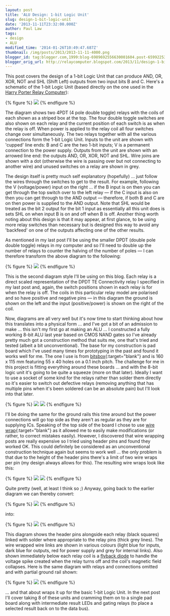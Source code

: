 ```yaml
---
layout: post
title: 'ALU Design: 1-bit Logic Unit'
slug: design-1-bit-logic-unit
date: '2013-11-11T23:32:00.000Z'
author: Paul Law
tags:
- design
- ALU
modified_time: '2014-01-26T10:49:47.687Z'
thumbnail: /img/posts/2013/2013-11-11-4000.png
blogger_id: tag:blogger.com,1999:blog-6989692556630001604.post-6599225350042726438
blogger_orig_url: http://relaycomputer.blogspot.com/2013/11/design-1-bit-logic-unit.html
---
```


This post covers the design of a 1-bit Logic Unit that can produce 
AND, OR, XOR, NOT and SHL (Shift Left) outputs from two input bits B and C. 
Here's a schematic of the 1-bit Logic Unit (based directly on the one used in 
the [Harry Porter Relay Computer](http://web.cecs.pdx.edu/~harry/Relay/index.html)):

{% figure %}
![](/assets/img/posts/2013/2013-11-11-0000.png)
{% endfigure %}

The diagram shows two 4PDT (4 pole double toggle) relays with the coils of each shown as a striped box at the top. The four double toggle switches are also shown on each relay and the current position of each switch is as when the relay is off. When power is applied to the relay coil all four switches change over simultaneously. The two relays together with all the various connections form the 1-bit Logic Unit. Inputs to the unit are shown with 'cupped' line ends: B and C are the two 1-bit inputs; V is a permanent connection to the power supply. Outputs from the unit are shown with an arrowed line end: the outputs AND, OR, XOR, NOT and SHL. Wire joins are shown with a dot (otherwise the wire is passing over but not connecting to another wire) and unused switches on a relay are shown in grey.

The design itself is pretty much self explanatory (hopefully) ... just follow the wires through the switches to get to the result. For example, following the V (voltage/power) input on the right ... if the B input is on then you can get through the top switch over to the left relay — if the C input is also on then you can get through to the AND output — therefore, if both B and C are on then power is supplied to the AND output. Note that SHL would be treated as the bit 2 output for the bit 1 input as essentially all this unit does is sets SHL on when input B is on and off when B is off. Another thing worth noting about this design is that it may appear, at first glance, to be using more relay switches than necessary but is designed this way to avoid any 'backfeed' on one of the outputs affecting one of the other results.

As mentioned in my last post I'll be using the smaller DPDT (double pole double toggle) relays in my computer and so I'll need to double up the number of relays to counter the halving of the number of poles — I can therefore transform the above diagram to the following:

{% figure %}
![](/assets/img/posts/2013/2013-11-11-0001.png)
{% endfigure %}

This is the second diagram style I'll be using on this blog. Each relay is a direct scaled representation of the DPDT TE Connectivity relay I specified in my last post and, again, the switch positions shown in each relay is for when the relay is off. The coils in this particular relay model are polarised and so have positive and negative pins — in this diagram the ground is shown on the left and the input (positive/power) is shown on the right of the coil.

Now, diagrams are all very well but it's now time to start thinking about how this translates into a physical form ... and I've got a bit of an admission to make ... this isn't my first go at making an ALU ... I constructed a fully working 8-bit ALU last year based on CMOS NAND gates so I've already pretty much got a construction method that suits me, one that's tried and tested (albeit a bit unconventional). The base for my construction is pad board which I've used many times for prototyping in the past and found it works well for me. The one I use is from [bitsbox](https://www.bitsbox.co.uk/hardware.html){:target="blank"} and is 160 x 115 mm featuring 55 x 40 holes on a 0.1 inch pitch. The challenge for me in this project is fitting everything around these boards ... and with the 8-bit logic unit it's going to be quite a squeeze (more on that later). Ideally I want to use a socket of some kind for the relays rather than solder them directly so it's easier to switch out defective relays (removing anything that has multiple pins when it's been soldered can be an absolute pain) but I'll look into that later.

{% figure %}
![](/assets/img/posts/2013/2013-11-11-0002.jpg)
![](/assets/img/posts/2013/2013-11-11-0003.jpg)
{% endfigure %}

I'll be doing the same for the ground rails this time around but the power connections will go top side as they aren't as regular as they are for supplying ICs. Speaking of the top side of the board I chose to use [wire wrap](https://en.wikipedia.org/wiki/Wire_wrap){:target="blank"} as it allowed me to easily make modifications (or rather, to correct mistakes easily). However, I discovered that wire wrapping posts are really expensive so I tried using header pins and found they worked OK. This could definitely be considered as an unconventional construction technique again but seems to work well ... the only problem is that due to the height of the header pins there's a limit of two wire wraps per pin (my design always allows for this). The resulting wire wraps look like this:

{% figure %}
![](/assets/img/posts/2013/2013-11-11-0004.jpg)
![](/assets/img/posts/2013/2013-11-11-0005.jpg)
{% endfigure %}

Quite pretty (well, at least I think so ;) Anyway, going back to the earlier diagram we can thereby convert:

{% figure %}
![](/assets/img/posts/2013/2013-11-11-0006.png)
{% endfigure %}

into:

{% figure %}
![](/assets/img/posts/2013/2013-11-11-0007.png)
{% endfigure %}

This diagram shows the header pins alongside each relay (black squares) linked with solder where appropriate to the relay pins (thick grey lines). The wire wrapped wire links are shown in various colours (light blue for inputs, dark blue for outputs, red for power supply and grey for internal links). Also shown immediately below each relay coil is a [flyback diode](https://en.wikipedia.org/wiki/Flyback_diode) to handle the voltage spike created when the relay turns off and the coil's magnetic field collapses. Here is the same diagram with relays and connections omitted and with partial ground rail shown:

{% figure %}
![](/assets/img/posts/2013/2013-11-11-0008.png)
{% endfigure %}

... and that about wraps it up for the basic 1-bit Logic Unit. In 
the next post I'll cover taking 8 of these units and cramming them on to a 
single pad board along with intermediate result LEDs and gating relays (to 
place a selected result back on to the data bus).

 